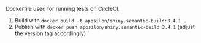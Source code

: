 Dockerfile used for running tests on CircleCI.

1. Build with `docker build -t appsilon/shiny.semantic-build:3.4.1 .`
2. Publish with `docker push appsilon/shiny.semantic-build:3.4.1` (adjust the version tag accordingly)
`
